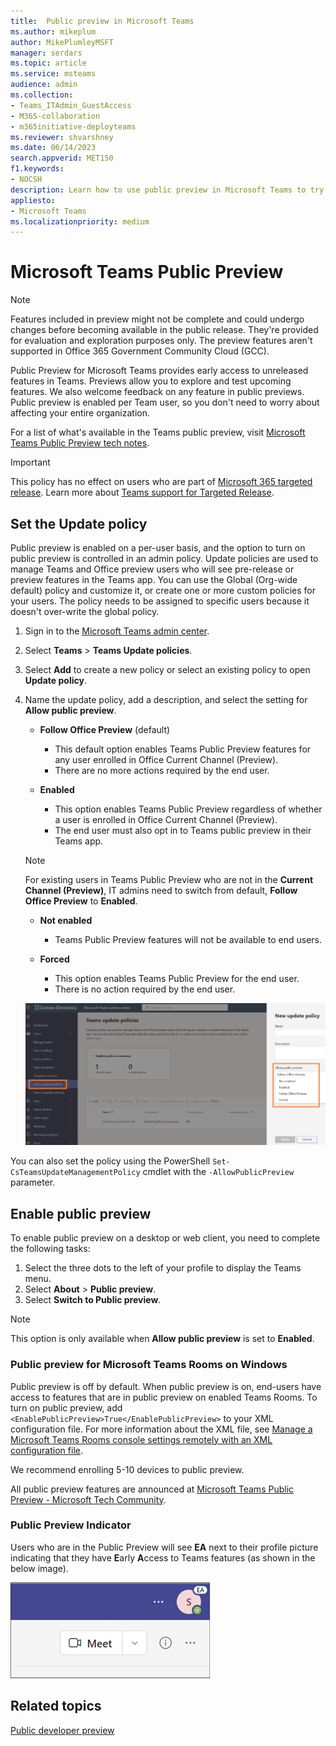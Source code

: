 ```yaml
---
title:  Public preview in Microsoft Teams
ms.author: mikeplum
author: MikePlumleyMSFT
manager: serdars
ms.topic: article
ms.service: msteams
audience: admin
ms.collection: 
- Teams_ITAdmin_GuestAccess
- M365-collaboration
- m365initiative-deployteams
ms.reviewer: shvarshney
ms.date: 06/14/2023
search.appverid: MET150
f1.keywords:
- NOCSH
description: Learn how to use public preview in Microsoft Teams to try out new features and provide feedback.
appliesto: 
- Microsoft Teams
ms.localizationpriority: medium
---
```


# Microsoft Teams Public Preview

> [!NOTE] 
> Features included in preview might not be complete and could undergo changes before becoming available in the public release. They're provided for evaluation and exploration purposes only. The preview features aren't supported in Office 365 Government Community Cloud (GCC).

Public Preview for Microsoft Teams provides early access to unreleased features in Teams. Previews allow you to explore and test upcoming features. We also welcome feedback on any feature in public previews. Public preview is enabled per Team user, so you don't need to worry about affecting your entire organization.

For a list of what's available in the Teams public preview, visit [Microsoft Teams Public Preview tech notes](https://techcommunity.microsoft.com/t5/microsoft-teams-public-preview/bd-p/MicrosoftTeamsPublicPreview).

> [!IMPORTANT] 
> This policy has no effect on users who are part of [Microsoft 365 targeted release](/microsoft-365/admin/manage/release-options-in-office-365). Learn more about [Teams support for Targeted Release](https://techcommunity.microsoft.com/t5/microsoft-teams-blog/introducing-microsoft-teams-support-for-microsoft-365-targeted/ba-p/3804259).

## Set the Update policy

Public preview is enabled on a per-user basis, and the option to turn on public preview is controlled in an admin policy. Update policies are used to manage Teams and Office preview users who will see pre-release or preview features in the Teams app. You can use the Global (Org-wide default) policy and customize it, or create one or more custom policies for your users. The policy needs to be assigned to specific users because it doesn't over-write the global policy.

1. Sign in to the [Microsoft Teams admin center](https://admin.teams.microsoft.com/).

2. Select **Teams** > **Teams Update policies**.

1. Select **Add** to create a new policy or select an existing policy to open **Update policy**.

2. Name the update policy, add a description, and select the setting for **Allow public preview**.

   -   **Follow Office Preview** (default)
       - This default option enables Teams Public Preview features for any user enrolled in Office Current Channel (Preview). 
       - There are no more actions required by the end user.
       
   -   **Enabled**
       - This option enables Teams Public Preview regardless of whether a user is enrolled in Office Current Channel (Preview). 
       - The end user must also opt in to Teams public preview in their Teams app.

   > [!NOTE]  
   > For existing users in Teams Public Preview who are not in the **Current Channel (Preview)**, IT admins need to switch from default, **Follow Office Preview** to **Enabled**.
 
   - **Not enabled** 
     - Teams Public Preview features will not be available to end users.

   -  **Forced** 
       - This option enables Teams Public Preview for the end user.
       - There is no action required by the end user.
       
    ![Screenshot that shows the forced preview pane in Teams.](media/forced-preview.png)  

You can also set the policy using the PowerShell `Set-CsTeamsUpdateManagementPolicy` cmdlet with the `-AllowPublicPreview` parameter.

## Enable public preview

To enable public preview on a desktop or web client, you need to complete the following tasks:

1. Select the three dots to the left of your profile to display the Teams menu.
2. Select **About** > **Public preview**.
3. Select **Switch to Public preview**.

> [!NOTE]  
> This option is only available when **Allow public preview** is set to **Enabled**.

### Public preview for Microsoft Teams Rooms on Windows

Public preview is off by default. When public preview is on, end-users have access to features that are in public preview on enabled Teams Rooms. To turn on public preview, add ```<EnablePublicPreview>True</EnablePublicPreview>``` to your XML configuration file. For more information about the XML file, see [Manage a Microsoft Teams Rooms console settings remotely with an XML configuration file](/microsoftteams/rooms/xml-config-file).

We recommend enrolling 5-10 devices to public preview. 

All public preview features are announced at [Microsoft Teams Public Preview - Microsoft Tech Community](https://techcommunity.microsoft.com/t5/microsoft-teams-public-preview/bd-p/MicrosoftTeamsPublicPreview).

### Public Preview Indicator

Users who are in the Public Preview  will see **EA** next to their profile picture indicating that they have **E**arly **A**ccess to Teams features (as shown in the below image). 

![Screenshot of the early-access icon.](media/early-access-screenshot.png)

## Related topics

[Public developer preview](/microsoftteams/platform/resources/dev-preview/developer-preview-intro)

